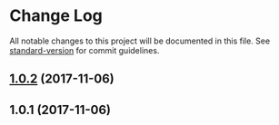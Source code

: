 # Change Log

All notable changes to this project will be documented in this file. See [standard-version](https://github.com/conventional-changelog/standard-version) for commit guidelines.

<a name="1.0.2"></a>
## [1.0.2](https://github.com/LiShiSangZi/sequlize-model-base/compare/v1.0.1...v1.0.2) (2017-11-06)



<a name="1.0.1"></a>
## 1.0.1 (2017-11-06)
